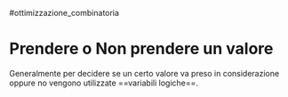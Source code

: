 #ottimizzazione_combinatoria 
# Prendere o Non prendere un valore
Generalmente per decidere se un certo valore va preso in considerazione oppure no vengono utilizzate ==variabili logiche==. 